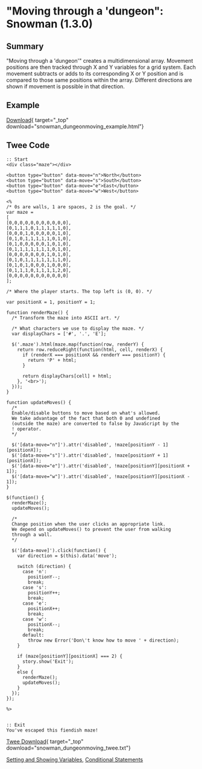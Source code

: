 # "Moving through a 'dungeon": Snowman (1.3.0)

## Summary

"Moving through a 'dungeon'" creates a multidimensional array. Movement positions are then tracked through X and Y variables for a grid system. Each movement subtracts or adds to its corresponding X or Y position and is compared to those same positions within the array. Different directions are shown if movement is possible in that direction.

## Example

[Download](snowman_dungeonmoving_example.html){ target="_top" download="snowman_dungeonmoving_example.html"}

## Twee Code

```twee
:: Start
<div class="maze"></div>

<button type="button" data-move="n">North</button>
<button type="button" data-move="s">South</button>
<button type="button" data-move="e">East</button>
<button type="button" data-move="w">West</button>

<%
/* 0s are walls, 1 are spaces, 2 is the goal. */
var maze =
[
[0,0,0,0,0,0,0,0,0,0,0],
[0,1,1,1,0,1,1,1,1,1,0],
[0,0,0,1,0,0,0,0,0,1,0],
[0,1,0,1,1,1,1,1,0,1,0],
[0,1,0,0,0,0,0,1,0,1,0],
[0,1,1,1,1,1,1,1,0,1,0],
[0,0,0,0,0,0,0,1,0,1,0],
[0,1,0,1,1,1,1,1,1,1,0],
[0,1,0,1,0,0,0,1,0,0,0],
[0,1,1,1,0,1,1,1,1,2,0],
[0,0,0,0,0,0,0,0,0,0,0]
];

/* Where the player starts. The top left is (0, 0). */

var positionX = 1, positionY = 1;

function renderMaze() {
  /* Transform the maze into ASCII art. */
  
  /* What characters we use to display the maze. */
  var displayChars = ['#', '.', 'E'];

  $('.maze').html(maze.map(function(row, renderY) {
    return row.reduceRight(function(html, cell, renderX) {
      if (renderX === positionX && renderY === positionY) {
        return 'P' + html;
      }
  
      return displayChars[cell] + html;
    }, '<br>');
  }));
}

function updateMoves() {
  /*
  Enable/disable buttons to move based on what's allowed.
  We take advantage of the fact that both 0 and undefined
  (outside the maze) are converted to false by JavaScript by the
  ! operator.
  */

  $('[data-move="n"]').attr('disabled', !maze[positionY - 1][positionX]);
  $('[data-move="s"]').attr('disabled', !maze[positionY + 1][positionX]);
  $('[data-move="e"]').attr('disabled', !maze[positionY][positionX + 1]);
  $('[data-move="w"]').attr('disabled', !maze[positionY][positionX - 1]);
}

$(function() {
  renderMaze();
  updateMoves();
  
  /*
  Change position when the user clicks an appropriate link.
  We depend on updateMoves() to prevent the user from walking
  through a wall.
  */

  $('[data-move]').click(function() {
    var direction = $(this).data('move');
  
    switch (direction) {
      case 'n':
        positionY--;
        break;
      case 's':
        positionY++;
        break;
      case 'e':
        positionX++;
        break;
      case 'w':
        positionX--;
        break;
      default:
        throw new Error('Don\'t know how to move ' + direction);
    }
  
    if (maze[positionY][positionX] === 2) {
      story.show('Exit');
    }
    else {
      renderMaze();
      updateMoves();
    }
  });
});

%>


:: Exit
You've escaped this fiendish maze!
```

[Twee Download](snowman_dungeonmoving_twee.txt){ target="_top" download="snowman_dungeonmoving_twee.txt"}

[Setting and Showing Variables](../../settingandshowing/snowman/snowman_settingandshowing.md),
[Conditional Statements](../../conditionalstatements/snowman/snowman_conditionalstatements.md)
